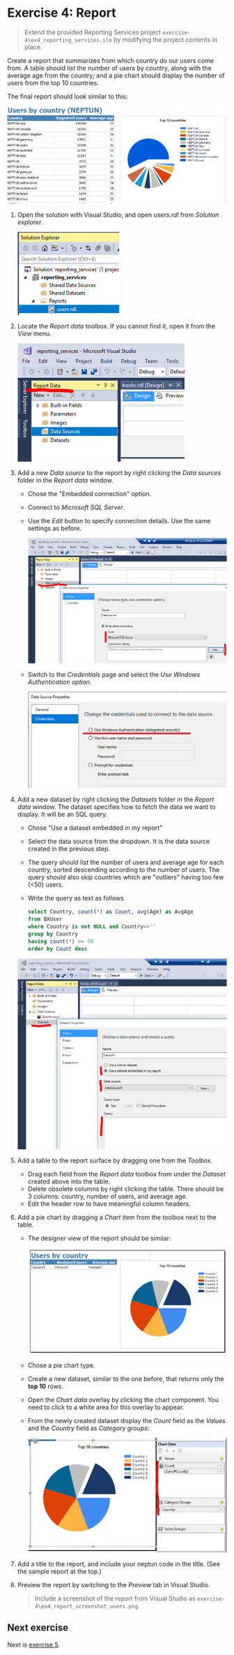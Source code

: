 # Exercise 4: Report

> Extend the provided Reporting Services project `exercise-4\ex4_reporting_services.sln` by modifying the project contents in place.

Create a report that summarizes from which country do our users come from. A table should list the number of users by country, along with the average age from the country; and a pie chart should display the number of users from the top 10 countries.

The final report should look similar to this:

![Users report](images/exercise/report-users.png)

1. Open the solution with Visual Studio, and open _users.rdl_ from _Solution explorer_.

   ![Report files in Solution Explorer](images/exercise/rs-solution-explorer.png)

1. Locate the _Report data_ toolbox. If you cannot find it, open it from the _View_ menu.

   ![Report data toolbox](images/exercise/rs-report-data-toolbox.png)

1. Add a new _Data source_ to the report by right clicking the _Data sources_ folder in the _Report data_ window.

   - Chose the "Embedded connection" option.
   - Connect to _Microsoft SQL Server_.
   - Use the _Edit_ button to specify connection details. Use the same settings as before.

     ![Add a new data source](images/exercise/rs-add-data-source.png)

   - Switch to the _Credentials_ page and select the _Use Windows Authentication option_.

     ![Add a new data source](images/exercise/rs-add-data-source-credentials.png)

1. Add a new dataset by right clicking the _Datasets_ folder in the _Report data_ window. The dataset specifies how to fetch the data we want to display. It will be an SQL query.

   - Chose "Use a dataset embedded in my report"
   - Select the data source from the dropdown. It is the data source created in the previous step.
   - The query should list the number of users and average age for each country, sorted descending according to the number of users. The query should also skip countries which are "outliers" having too few (<50) users.
   - Write the query as text as follows

     ```sql
     select Country, count(*) as Count, avg(Age) as AvgAge
     from BXUser
     where Country is not NULL and Country<>''
     group by Country
     having count(*) >= 50
     order by Count desc
     ```

   ![Add a new dataset](images/exercise/rs-add-dataset.png)

1. Add a table to the report surface by dragging one from the _Toolbox_.

   - Drag each field from the _Report data_ toolbox from under the _Dataset_ created above into the table.
   - Delete obsolete columns by right clicking the table. There should be 3 columns: country, number of users, and average age.
   - Edit the header row to have meaningful column headers.

1. Add a pie chart by dragging a _Chart_ item from the toolbox next to the table.

   - The designer view of the report should be similar:

     ![Designer view of the report](images/exercise/rs-users-report-designer.png)

   - Chose a pie chart type.
   - Create a new dataset, similar to the one before, that returns only the **top 10** rows.
   - Open the _Chart data_ overlay by clicking the chart component. You need to click to a white area for this overlay to appear.
   - From the newly created dataset display the _Count_ field as the _Values_ and the _Country_ field as _Category groups_:

     ![Specify chart data](images/exercise/rs-users-chart-data.png)

1. Add a title to the report, and include your neptun code in the title. (See the sample report at the top.)

1. Preview the report by switching to the _Preview_ tab in Visual Studio.

   > Include a screenshot of the report from Visual Studio as `exercise-4\ex4_report_screenshot_users.png`.

## Next exercise

Next is [exercise 5](exercise5.md).
